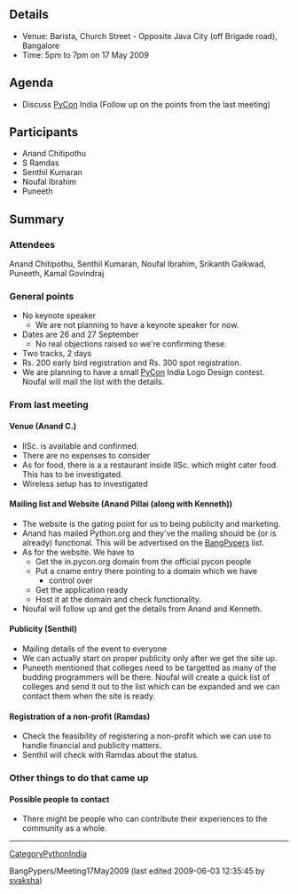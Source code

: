 Details
-------

* Venue: Barista, Church Street - Opposite Java City (off Brigade road), Bangalore
* Time: 5pm to 7pm on 17 May 2009

Agenda
------

* Discuss [PyCon](https://github.com/elena/python-wiki-replica/blob/main/events-major/PyCon) India (Follow up on the points from the last meeting)

Participants
------------

* Anand Chitipothu
* S Ramdas
* Senthil Kumaran
* Noufal Ibrahim
* Puneeth

Summary
-------

### Attendees

Anand Chitipothu, Senthil Kumaran, Noufal Ibrahim, Srikanth Gaikwad, Puneeth, Kamal Govindraj 

### General points

* No keynote speaker 
  + We are not planning to have a keynote speaker for now.
* Dates are 26 and 27 September 
  + No real objections raised so we're confirming these.
* Two tracks, 2 days
* Rs. 200 early bird registration and Rs. 300 spot registration.
* We are planning to have a small [PyCon](https://github.com/elena/python-wiki-replica/blob/main/events-major/PyCon) India Logo Design contest. Noufal will mail the list with the details.

### From last meeting

#### Venue (Anand C.)

* IISc. is available and confirmed.
* There are no expenses to consider
* As for food, there is a a restaurant inside IISc. which might cater food. This has to be investigated.
* Wireless setup has to investigated

#### Mailing list and Website (Anand Pillai (along with Kenneth))

* The website is the gating point for us to being publicity and marketing.
* Anand has mailed Python.org and they've the mailing should be (or is already) functional. This will be advertised on the [BangPypers](https://github.com/elena/python-wiki-replica/blob/main/events-local-groups/BangPypers) list.
* As for the website. We have to 
  + Get the in.pycon.org domain from the official pycon people
  + Put a cname entry there pointing to a domain which we have 
    - control over
  + Get the application ready
  + Host it at the domain and check functionality.
* Noufal will follow up and get the details from Anand and Kenneth.

#### Publicity (Senthil)

* Mailing details of the event to everyone
* We can actually start on proper publicity only after we get the site up.
* Puneeth mentioned that colleges need to be targetted as many of the budding programmers will be there. Noufal will create a quick list of colleges and send it out to the list which can be expanded and we can contact them when the site is ready.

#### Registration of a non-profit (Ramdas)

* Check the feasibility of registering a non-profit which we can use to handle financial and publicity matters.
* Senthil will check with Ramdas about the status.

### Other things to do that came up

#### Possible people to contact

* There might be people who can contribute their experiences to the community as a whole.

---

[CategoryPythonIndia](https://github.com/elena/python-wiki-replica/blob/main/reference-international/CategoryPythonIndia) 

BangPypers/Meeting17May2009 (last edited 2009-06-03 12:35:45 by [svaksha](https://github.com/elena/python-wiki-replica/blob/main/users/svaksha "SVAKSHA @ triband-mum-59.182.182.229.mtnl.net.in[59.182.182.229]"))

